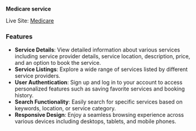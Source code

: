 **Medicare service**

Live Site: [Medicare](https://medicare-assignment11.netlify.app/)

### Features

- **Service Details**: View detailed information about various services including service provider details, service location, description, price, and an option to book the service.
- **Service Listings**: Explore a wide range of services listed by different service providers.
- **User Authentication**: Sign up and log in to your account to access personalized features such as saving favorite services and booking history.
- **Search Functionality**: Easily search for specific services based on keywords, location, or service category.
- **Responsive Design**: Enjoy a seamless browsing experience across various devices including desktops, tablets, and mobile phones.

